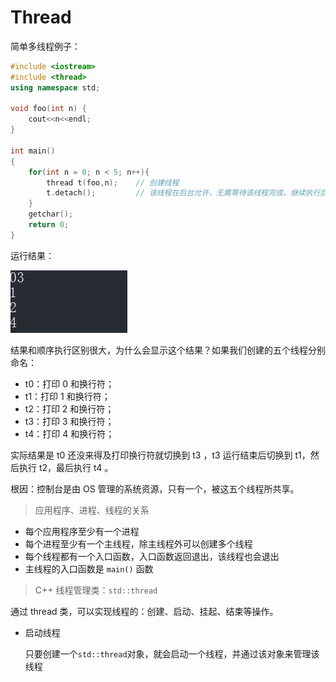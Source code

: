 # Thread

简单多线程例子：

```c++
#include <iostream>
#include <thread>
using namespace std;

void foo(int n) {
    cout<<n<<endl;
}

int main()
{
    for(int n = 0; n < 5; n++){
        thread t(foo,n);    // 创建线程
        t.detach();         // 该线程在后台允许，无需等待该线程完成，继续执行后续语句
    }
    getchar();
    return 0;
}
```

运行结果：

![image-20231205160034097](https://raw.githubusercontent.com/huibazdy/TyporaPicture/main/image-20231205160034097.png)



结果和顺序执行区别很大，为什么会显示这个结果？如果我们创建的五个线程分别命名：

* t0：打印 0 和换行符；
* t1：打印 1 和换行符；
* t2：打印 2 和换行符；
* t3：打印 3 和换行符；
* t4：打印 4 和换行符；

实际结果是 t0 还没来得及打印换行符就切换到 t3 ，t3 运行结束后切换到 t1，然后执行 t2，最后执行 t4 。



根因：控制台是由 OS 管理的系统资源，只有一个，被这五个线程所共享。



> 应用程序、进程、线程的关系

* 每个应用程序至少有一个进程
* 每个进程至少有一个主线程，除主线程外可以创建多个线程
* 每个线程都有一个入口函数，入口函数返回退出，该线程也会退出
* 主线程的入口函数是 `main()` 函数



> C++ 线程管理类：`std::thread`

通过 thread 类，可以实现线程的：创建、启动、挂起、结束等操作。



* 启动线程

    只要创建一个`std::thread`对象，就会启动一个线程，并通过该对象来管理该线程

    ```c++